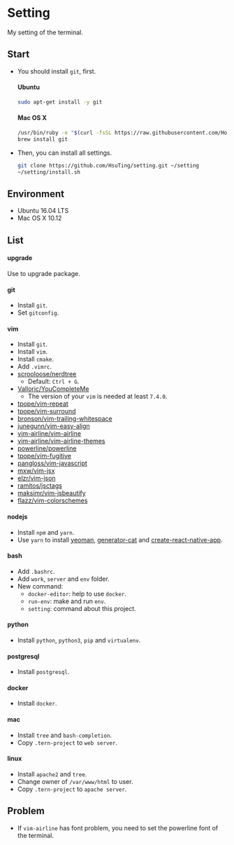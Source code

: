 # Setting
My setting of the terminal.

## Start

- You should install `git`, first.

  #### Ubuntu
  ```sh
  sudo apt-get install -y git
  ```

  #### Mac OS X
  ```sh
  /usr/bin/ruby -e "$(curl -fsSL https://raw.githubusercontent.com/Homebrew/install/master/install)"
  brew install git
  ```

- Then, you can install all settings.

  ```sh
  git clone https://github.com/HsuTing/setting.git ~/setting
  ~/setting/install.sh
  ```

## Environment

- Ubuntu 16.04 LTS
- Mac OS X 10.12

## List

#### upgrade
Use to upgrade package.

#### git
- Install `git`.
- Set `gitconfig`.

#### vim
- Install `git`.
- Install `vim`.
- Install `cmake`.
- Add `.vimrc`.
- [scrooloose/nerdtree](https://github.com/scrooloose/nerdtree)
  - Default: `Ctrl + G`.
- [Valloric/YouCompleteMe](https://github.com/Valloric/YouCompleteMe)
  - The version of your `vim` is needed at least `7.4.0`.
- [tpope/vim-repeat](https://github.com/tpope/vim-repeat)
- [tpope/vim-surround](https://github.com/tpope/vim-surround)
- [bronson/vim-trailing-whitespace](https://github.com/bronson/vim-trailing-whitespace)
- [junegunn/vim-easy-align](https://github.com/junegunn/vim-easy-align)
- [vim-airline/vim-airline](https://github.com/vim-airline/vim-airline)
- [vim-airline/vim-airline-themes](https://github.com/vim-airline/vim-airline-themes)
- [powerline/powerline](https://github.com/powerline/powerline)
- [tpope/vim-fugitive](https://github.com/tpope/vim-fugitive)
- [pangloss/vim-javascript](https://github.com/pangloss/vim-javascript)
- [mxw/vim-jsx](https://github.com/mxw/vim-jsx)
- [elzr/vim-json](https://github.com/elzr/vim-json)
- [ramitos/jsctags](https://github.com/ramitos/jsctags)
- [maksimr/vim-jsbeautify](https://github.com/maksimr/vim-jsbeautify)
- [flazz/vim-colorschemes](https://github.com/flazz/vim-colorschemes)

#### nodejs
- Install `npm` and `yarn`.
- Use `yarn` to install [yeoman](http://yeoman.io/), [generator-cat](https://github.com/HsuTing/generator-cat) and [create-react-native-app](https://github.com/react-community/create-react-native-app).

#### bash
- Add `.bashrc`.
- Add `work`, `server` and `env` folder.
- New command:
  - `docker-editor`: help to use `docker`.
  - `run-env`: make and run `env`.
  - `setting`: command about this project.

#### python
- Install `python`, `python3`, `pip` and `virtualenv`.

#### postgresql
- Install `postgresql`.

#### docker
- Install `docker`.

#### mac
- Install `tree` and `bash-completion`.
- Copy `.tern-project` to `web server`.

#### linux
- Install `apache2` and `tree`.
- Change owner of `/var/www/html` to user.
- Copy `.tern-project` to `apache server`.

## Problem

- If `vim-airline` has font problem, you need to set the powerline font of the terminal.
